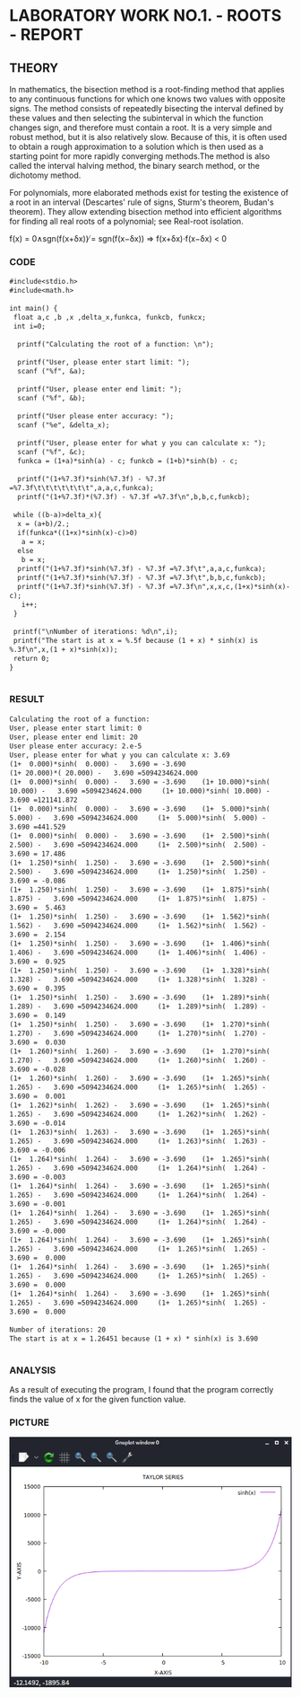 # LABORATORY WORK NO.1. - ROOTS - REPORT 

## THEORY
In mathematics, the bisection method is a root-finding method that applies to any continuous functions for which one knows two values with opposite signs. The method consists of repeatedly bisecting the interval defined by these values and then selecting the subinterval in which the function changes sign, and therefore must contain a root. It is a very simple and robust method, but it is also relatively slow. Because of this, it is often used to obtain a rough approximation to a solution which is then used as a starting point for more rapidly converging methods.The method is also called the interval halving method, the binary search method, or the dichotomy method.

For polynomials, more elaborated methods exist for testing the existence of a root in an interval (Descartes' rule of signs, Sturm's theorem, Budan's theorem). They allow extending bisection method into efficient algorithms for finding all real roots of a polynomial; see Real-root isolation.

f(x) = 0∧sgn(f(x+δx)) ̸= sgn(f(x−δx)) => f(x+δx)·f(x−δx) < 0

### CODE
```
#include<stdio.h>
#include<math.h>

int main() {
 float a,c ,b ,x ,delta_x,funkca, funkcb, funkcx;
 int i=0;

  printf("Calculating the root of a function: \n");

  printf("User, please enter start limit: ");
  scanf ("%f", &a);

  printf("User, please enter end limit: ");
  scanf ("%f", &b);

  printf("User please enter accuracy: ");
  scanf ("%e", &delta_x);

  printf("User, please enter for what y you can calculate x: ");
  scanf ("%f", &c);
  funkca = (1+a)*sinh(a) - c; funkcb = (1+b)*sinh(b) - c;

  printf("(1+%7.3f)*sinh(%7.3f) - %7.3f =%7.3f\t\t\t\t\t\t\t",a,a,c,funkca);
  printf("(1+%7.3f)*(%7.3f) - %7.3f =%7.3f\n",b,b,c,funkcb);

 while ((b-a)>delta_x){
  x = (a+b)/2.;
  if(funkca*((1+x)*sinh(x)-c)>0)
   a = x;
  else
   b = x;
  printf("(1+%7.3f)*sinh(%7.3f) - %7.3f =%7.3f\t",a,a,c,funkca);
  printf("(1+%7.3f)*sinh(%7.3f) - %7.3f =%7.3f\t",b,b,c,funkcb);
  printf("(1+%7.3f)*sinh(%7.3f) - %7.3f =%7.3f\n",x,x,c,(1+x)*sinh(x)-c);
   i++;
 }

 printf("\nNumber of iterations: %d\n",i);
 printf("The start is at x = %.5f because (1 + x) * sinh(x) is %.3f\n",x,(1 + x)*sinh(x));
 return 0;
}


```

### RESULT
```
Calculating the root of a function: 
User, please enter start limit: 0
User, please enter end limit: 20
User please enter accuracy: 2.e-5
User, please enter for what y you can calculate x: 3.69
(1+  0.000)*sinh(  0.000) -   3.690 = -3.690                                                    (1+ 20.000)*( 20.000) -   3.690 =5094234624.000
(1+  0.000)*sinh(  0.000) -   3.690 = -3.690    (1+ 10.000)*sinh( 10.000) -   3.690 =5094234624.000     (1+ 10.000)*sinh( 10.000) -   3.690 =121141.872
(1+  0.000)*sinh(  0.000) -   3.690 = -3.690    (1+  5.000)*sinh(  5.000) -   3.690 =5094234624.000     (1+  5.000)*sinh(  5.000) -   3.690 =441.529
(1+  0.000)*sinh(  0.000) -   3.690 = -3.690    (1+  2.500)*sinh(  2.500) -   3.690 =5094234624.000     (1+  2.500)*sinh(  2.500) -   3.690 = 17.486
(1+  1.250)*sinh(  1.250) -   3.690 = -3.690    (1+  2.500)*sinh(  2.500) -   3.690 =5094234624.000     (1+  1.250)*sinh(  1.250) -   3.690 = -0.086
(1+  1.250)*sinh(  1.250) -   3.690 = -3.690    (1+  1.875)*sinh(  1.875) -   3.690 =5094234624.000     (1+  1.875)*sinh(  1.875) -   3.690 =  5.463
(1+  1.250)*sinh(  1.250) -   3.690 = -3.690    (1+  1.562)*sinh(  1.562) -   3.690 =5094234624.000     (1+  1.562)*sinh(  1.562) -   3.690 =  2.154
(1+  1.250)*sinh(  1.250) -   3.690 = -3.690    (1+  1.406)*sinh(  1.406) -   3.690 =5094234624.000     (1+  1.406)*sinh(  1.406) -   3.690 =  0.925
(1+  1.250)*sinh(  1.250) -   3.690 = -3.690    (1+  1.328)*sinh(  1.328) -   3.690 =5094234624.000     (1+  1.328)*sinh(  1.328) -   3.690 =  0.395
(1+  1.250)*sinh(  1.250) -   3.690 = -3.690    (1+  1.289)*sinh(  1.289) -   3.690 =5094234624.000     (1+  1.289)*sinh(  1.289) -   3.690 =  0.149
(1+  1.250)*sinh(  1.250) -   3.690 = -3.690    (1+  1.270)*sinh(  1.270) -   3.690 =5094234624.000     (1+  1.270)*sinh(  1.270) -   3.690 =  0.030
(1+  1.260)*sinh(  1.260) -   3.690 = -3.690    (1+  1.270)*sinh(  1.270) -   3.690 =5094234624.000     (1+  1.260)*sinh(  1.260) -   3.690 = -0.028
(1+  1.260)*sinh(  1.260) -   3.690 = -3.690    (1+  1.265)*sinh(  1.265) -   3.690 =5094234624.000     (1+  1.265)*sinh(  1.265) -   3.690 =  0.001
(1+  1.262)*sinh(  1.262) -   3.690 = -3.690    (1+  1.265)*sinh(  1.265) -   3.690 =5094234624.000     (1+  1.262)*sinh(  1.262) -   3.690 = -0.014
(1+  1.263)*sinh(  1.263) -   3.690 = -3.690    (1+  1.265)*sinh(  1.265) -   3.690 =5094234624.000     (1+  1.263)*sinh(  1.263) -   3.690 = -0.006
(1+  1.264)*sinh(  1.264) -   3.690 = -3.690    (1+  1.265)*sinh(  1.265) -   3.690 =5094234624.000     (1+  1.264)*sinh(  1.264) -   3.690 = -0.003
(1+  1.264)*sinh(  1.264) -   3.690 = -3.690    (1+  1.265)*sinh(  1.265) -   3.690 =5094234624.000     (1+  1.264)*sinh(  1.264) -   3.690 = -0.001
(1+  1.264)*sinh(  1.264) -   3.690 = -3.690    (1+  1.265)*sinh(  1.265) -   3.690 =5094234624.000     (1+  1.264)*sinh(  1.264) -   3.690 = -0.000
(1+  1.264)*sinh(  1.264) -   3.690 = -3.690    (1+  1.265)*sinh(  1.265) -   3.690 =5094234624.000     (1+  1.265)*sinh(  1.265) -   3.690 =  0.000
(1+  1.264)*sinh(  1.264) -   3.690 = -3.690    (1+  1.265)*sinh(  1.265) -   3.690 =5094234624.000     (1+  1.265)*sinh(  1.265) -   3.690 =  0.000
(1+  1.264)*sinh(  1.264) -   3.690 = -3.690    (1+  1.265)*sinh(  1.265) -   3.690 =5094234624.000     (1+  1.265)*sinh(  1.265) -   3.690 =  0.000

Number of iterations: 20
The start is at x = 1.26451 because (1 + x) * sinh(x) is 3.690


```

### ANALYSIS


As a result of executing the program, I found that the program correctly finds the value of x for the given function value.

### PICTURE
![Function graph](https://github.com/Ashithosh/Ashithosh2571/blob/master/lab_works/1lw_series/series.png)
